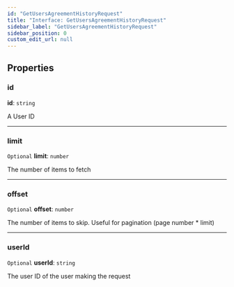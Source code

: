 ```yaml
---
id: "GetUsersAgreementHistoryRequest"
title: "Interface: GetUsersAgreementHistoryRequest"
sidebar_label: "GetUsersAgreementHistoryRequest"
sidebar_position: 0
custom_edit_url: null
---
```


## Properties

### id

 **id**: `string`

A User ID

___

### limit

 `Optional` **limit**: `number`

The number of items to fetch

___

### offset

 `Optional` **offset**: `number`

The number of items to skip. Useful for pagination (page number * limit)

___

### userId

 `Optional` **userId**: `string`

The user ID of the user making the request
